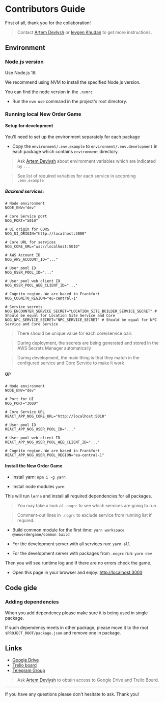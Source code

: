 # Contributors Guide

First of all, thank you for the collaboration! 

> Contact [Artem Devlysh](mailto:artem@devlysh.com?subject=Regarding%20NOG) or [Ievgen Khudan](mailto:e.khudan@gmail.com?subject=Regarding%20NOG) to get more instructions.

## Environment

### Node.js version
Use Node.js 16.

We recommend using NVM to install the specified Node.js version.

You can find the node version in the `.nvmrc`

- Run the `nvm use` command in the project's root directory.

### Running local New Order Game

#### Setup for development

You'll need to set up the environment separately for each package

- Copy the `environment/.env.example` to `environment/.env.development` in each package which contains `environment` directory. 

> Ask [Artem Devlysh](mailto:artem@devlysh.com?subject=Regarding%20NOG%20dev%20environment%20variables) about environment variables which are indicated by `...`

> See list of required variables for each service in according `.env.example`

##### Backend services:

```shell
# Node environment
NODE_ENV="dev"

# Core Service port
NOG_PORT="5010"

# UI origin for CORS
NOG_UI_ORIGIN="http://localhost:3000"

# Core URL for services
NOG_CORE_URL="ws://localhost:5010"

# AWS Account ID
NOG_AWS_ACCOUNT_ID="..."

# User pool ID
NOG_USER_POOL_ID="..."

# User pool web client ID
NOG_USER_POOL_WEB_CLIENT_ID="..."

# Cognito region. We are based in Frankfurt
NOG_COGNITO_REGION="eu-central-1"

# Service secrets
NOG_ENCOUNTER_SERVICE_SECRET="LOCATION_SITE_BUILDER_SERVICE_SECRET" # Should be equal for Location Site Service and Core
NOG_NPC_SERVICE_SECRET="NPC_SERVICE_SECRET" # Should be equal for NPC Service and Core Service
```

> There should be unique value for each core/service pair.

> During deployment, the secrets are being generated and stored in the AWS Secrets Manager automatically

> During development, the main thing is that they match in the configured service and Core Service to make it work

##### UI:

```shell
# Node environment
NODE_ENV="dev"

# Port for UI
NOG_PORT="3000"

# Core Service URL
REACT_APP_NOG_CORE_URL="http://localhost:5010"

# User pool ID
REACT_APP_NOG_USER_POOL_ID="..."

# User pool web client ID
REACT_APP_NOG_USER_POOL_WEB_CLIENT_ID="..."

# Cognito region. We are based in Frankfurt
REACT_APP_NOG_USER_POOL_REGION="eu-central-1"
```

#### Install the New Order Game

- Install yarn: `npm i -g yarn`

- Install node modules `yarn`

This will run `lerna` and install all required dependencies for all packages.

> You may take a look at `.nogrc` to see which services are going to run.

> Comment-out lines in `.nogrc` to exclude service from running list if requred.

- Build common module for the first time: `yarn workspace @newordergame/common build`

- For the development server with all services run: `yarn all`

- For the development server with packages from `.nogrc` run: `yarn dev`

Then you will see runtime log and if there are no errors check the game.

- Open this page in your browser and enjoy: [http://localhost:3000](http://localhost:3000)

## Code gide

### Adding dependencies

When you add dependency please make sure it is being used in single package.

If such dependency meets in other package, please move it to the root `$PROJECT_ROOT/package.json` and remove one in package.

## Links

- [Google Drive](https://drive.google.com/drive/folders/18vlsmhDxfZF5FtdXBN8FzpCZjwQK_ddi)
- [Trello board](https://trello.com/b/mW7EUTvz/new-order-game)
- [Telegram Group](https://t.me/+hgopmqpdSHgyNDZi)

> Ask [Artem Devlysh](mailto:artem@devlysh.com?subject=Regarding%20NOG%20cloud%20services%20access) to obtain access to Google Drive and Trello Board.

---

If you have any questions please don't hesitate to ask. Thank you!
